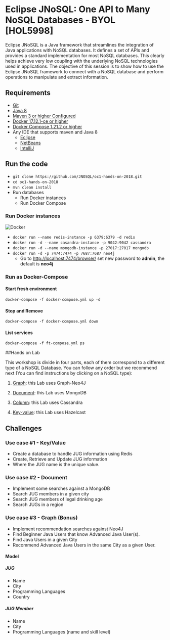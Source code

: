 # Eclipse JNoSQL: One API to Many NoSQL Databases - BYOL [HOL5998]

Eclipse JNoSQL is a Java framework that streamlines the integration of Java applications with NoSQL databases. It defines a set of APIs and provides a standard implementation for most NoSQL databases. This clearly helps achieve very low coupling with the underlying NoSQL technologies used in applications. The objective of this session is to show how to use the Eclipse JNoSQL framework to connect with a NoSQL database and perform operations to manipulate and extract information.

## Requirements


* [Git](https://git-scm.com/book/en/v1/Getting-Started-Installing-Git)
* [Java 8](http://www.oracle.com/technetwork/java/javase/downloads/jdk8-downloads-2133151.html)
* [Maven 3 or higher Configured](https://maven.apache.org/download.cgi)
* [Docker 17.12.1-ce or higher](https://docs.docker.com/install/#next-release)
* [Docker Compose 1.21.2 or higher](https://docs.docker.com/v17.09/compose/install/)
* Any IDE that supports maven and Java 8
  * [Eclipse](https://www.eclipse.org/downloads/)
  * [NetBeans](https://netbeans.org/)
  * [IntelliJ](https://www.jetbrains.com/idea/download/)



## Run the code

* `git clone https://github.com/JNOSQL/oc1-hands-on-2018.git`
* `cd oc1-hands-on-2018`
* `mvn clean install`
* Run databases
  * Run Docker instances
  * Run Docker Compose

### Run Docker instances

![Docker](https://www.docker.com/sites/default/files/horizontal_large.png)


* `docker run --name redis-instance -p 6379:6379 -d redis`
* `docker run -d --name casandra-instance -p 9042:9042 cassandra`
* `docker run -d --name mongodb-instance -p 27017:27017 mongodb`
* `docker run -d -p 7474:7474 -p 7687:7687 neo4j`
  * Go to [http://localhost:7474/browser/](http://localhost:7474/browser/) set new password to **admin**, the default is **neo4j**


### Run as Docker-Compose

#### Start fresh environment

`docker-compose -f docker-compose.yml up -d`

#### Stop and Remove

`docker-compose -f docker-compose.yml down`

####  List services
`docker-compose -f ft-compose.yml ps`



##Hands on Lab

This workshop is divide in four parts, each of them correspond to a different type of a NoSQL Database. 
You can follow any order but we recommend next (You can find instructions by clicking on a NoSQL type):

1. [Graph](graph/README.md): this Lab uses Graph-Neo4J 

2. [Document](document/README.md): this Lab uses MongoDB

3. [Column](column/README.md): this Lab uses Cassandra

4. [Key-value](key-value/README.md): this Lab uses Hazelcast


## Challenges

### Use case #1 - Key/Value

* Create a database to handle JUG information using Redis
* Create, Retrieve and Update JUG information
* Where the JUG name is the unique value.


### Use case #2 - Document

* Implement some searches against a MongoDB
* Search JUG members in a given city
* Search JUG members of legal drinking age
* Search JUGs in a region


### Use case #3 - Graph (Bonus)

* Implement recommendation searches against Neo4J
* Find Beginner Java Users that know Advanced Java User(s).
* Find Java Users in a given City
* Recommend Advanced Java Users in the same City as a given User.
 
 
 #### Model 
 
 ##### JUG
 
 * Name
 * City
 * Programming Languages
 * Country
 
 ##### JUG Member
 
 * Name
 * City
 * Programming Languages (name and skill level)




